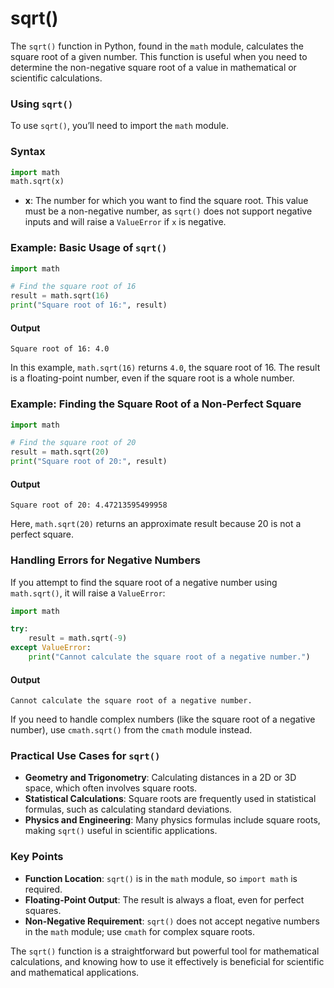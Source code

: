 # sqrt()
The `sqrt()` function in Python, found in the `math` module, calculates the square root of a given number. This function is useful when you need to determine the non-negative square root of a value in mathematical or scientific calculations.

### Using `sqrt()`

To use `sqrt()`, you’ll need to import the `math` module.

### Syntax
```python
import math
math.sqrt(x)
```

- **x**: The number for which you want to find the square root. This value must be a non-negative number, as `sqrt()` does not support negative inputs and will raise a `ValueError` if `x` is negative.

### Example: Basic Usage of `sqrt()`

```python
import math

# Find the square root of 16
result = math.sqrt(16)
print("Square root of 16:", result)
```

#### Output
```
Square root of 16: 4.0
```

In this example, `math.sqrt(16)` returns `4.0`, the square root of 16. The result is a floating-point number, even if the square root is a whole number.

### Example: Finding the Square Root of a Non-Perfect Square

```python
import math

# Find the square root of 20
result = math.sqrt(20)
print("Square root of 20:", result)
```

#### Output
```
Square root of 20: 4.47213595499958
```

Here, `math.sqrt(20)` returns an approximate result because 20 is not a perfect square.

### Handling Errors for Negative Numbers

If you attempt to find the square root of a negative number using `math.sqrt()`, it will raise a `ValueError`:

```python
import math

try:
    result = math.sqrt(-9)
except ValueError:
    print("Cannot calculate the square root of a negative number.")
```

#### Output
```
Cannot calculate the square root of a negative number.
```

If you need to handle complex numbers (like the square root of a negative number), use `cmath.sqrt()` from the `cmath` module instead.

### Practical Use Cases for `sqrt()`

- **Geometry and Trigonometry**: Calculating distances in a 2D or 3D space, which often involves square roots.
- **Statistical Calculations**: Square roots are frequently used in statistical formulas, such as calculating standard deviations.
- **Physics and Engineering**: Many physics formulas include square roots, making `sqrt()` useful in scientific applications.

### Key Points

- **Function Location**: `sqrt()` is in the `math` module, so `import math` is required.
- **Floating-Point Output**: The result is always a float, even for perfect squares.
- **Non-Negative Requirement**: `sqrt()` does not accept negative numbers in the `math` module; use `cmath` for complex square roots.

The `sqrt()` function is a straightforward but powerful tool for mathematical calculations, and knowing how to use it effectively is beneficial for scientific and mathematical applications.